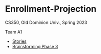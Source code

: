# Enrollment-Projection

CS350, Old Dominion Univ., Spring 2023

Team A1

* [Stories](https://trello.com/b/6c7vjIhd/application-build-enrollment-projection)
* [Brainstorming Phase 3](https://docs.google.com/document/d/1J6fqqfoEUkluA7X1S4lr8ycCDyebZoUlz2w8lqsMXZA/edit)
